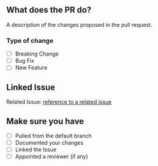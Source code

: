  ## What does the PR do?
A description of the changes proposed in the pull request.
### Type of change

- [ ] Breaking Change
- [ ] Bug Fix
- [ ] New Feature

## Linked Issue
Related Issue: [reference to a related issue](https://docs.github.com/en/articles/basic-writing-and-formatting-syntax/#referencing-issues-and-pull-requests)

## Make sure you have

- [ ] Pulled from the default branch
- [ ] Documented your changes
- [ ] Linked the Issue
- [ ] Appointed a reviewer (if any)